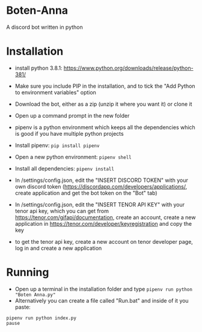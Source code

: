 # Boten-Anna
A discord bot written in python


# Installation
* install python 3.8.1: https://www.python.org/downloads/release/python-381/

* Make sure you include PIP in the installation, and to tick the "Add Python to environment variables" option

* Download the bot, either as a zip (unzip it where you want it) or clone it

* Open up a command prompt in the new folder

* pipenv is a python environment which keeps all the dependencies which is good if you have multiple python projects

* Install pipenv: `pip install pipenv`

* Open a new python environment: `pipenv shell`

* Install all dependencies: `pipenv install`

* In /settings/config.json, edit the "INSERT DISCORD TOKEN" with your own discord token (https://discordapp.com/developers/applications/, create application and get the bot token on the "Bot" tab)

* In /settings/config.json, edit the "INSERT TENOR API KEY" with your tenor api key, which you can get from https://tenor.com/gifapi/documentation, create an account, create a new application in https://tenor.com/developer/keyregistration and copy the key
* to get the tenor api key, create a new account on tenor developer page, log in and create a new application



# Running

* Open up a terminal in the installation folder and type `pipenv run python "Boten Anna.py"`
* Alternatively you can create a file called "Run.bat" and inside of it you paste:
```
pipenv run python index.py
pause
```
